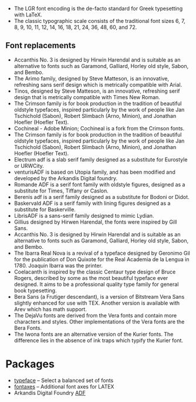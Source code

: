- The LGR font encoding is the de-facto standard for Greek typesetting with LaTeX.
- The classic typographic scale consists of the traditional font sizes 6, 7, 8, 9, 10,
11, 12, 14, 16, 18, 21, 24, 36, 48, 60, and 72. 


## Font replacements

- Accanthis No. 3 is designed by Hirwin Harendal and is suitable as an alternative to fonts such as Garamond, Galliard, Horley old style, Sabon, and Bembo.
- The Arimo family, designed by Steve Matteson, is an innovative, refreshing sans serif design which is metrically compatible with Arial.
- Tinos, designed by Steve Matteson, is an innovative, refreshing serif design that is metrically compatible with Times New Roman.
- The Crimson family is for book production in the tradition of beautiful oldstyle typefaces, inspired particularly by the work of people like Jan Tschichold (Sabon), Robert Slimbach (Arno, Minion), and Jonathan Hoefler (Hoefler Text).
- Cochineal - Adobe Minion; Cochineal is a fork from the Crimson fonts.
- The Crimson family is for book production in the tradition of beautiful oldstyle typefaces, inspired particularly by the work of people like Jan Tschichold (Sabon), Robert Slimbach (Arno, Minion), and Jonathan Hoefler (Hoefler Text).
- Electrum adf is a slab serif family designed as a substitute for Eurostyle or URWCity.
- venturisADF is based on Utopia family, and has been modified and developed by the Arkandis Digital foundry.
- Romande ADF is a serif font family with oldstyle figures, designed as a substitute for Times, Tiffany or Caslon. 
- Berenis adf is a serif family designed as a substitute for Bodoni or Didot.
- Baskervald ADF is a serif family with lining figures designed as a substitute for Baskerville.
- LibrisADF is a sans-serif family designed to mimic Lydian.
- Gillius designed by Hirwen Harendal, the fonts were inspired by Gill Sans.
- Accanthis No. 3 is designed by Hirwin Harendal and is suitable as an alternative to fonts such as Garamond, Galliard, Horley old style, Sabon, and Bembo.
- The Ibarra Real Nova is a revival of a typeface designed by Geronimo Gil for the publication of Don Quixote for the Real Academia de la Lengua in 1780. Joaquin Ibarra was the printer.
- Coelacanth is inspired by the classic Centaur type design of Bruce Rogers, described by some as the most beautiful typeface ever designed. It aims to be a professional quality type family for general book typesetting.
- Bera Sans (a Frutiger descendant), is a version of Bitstream Vera Sans slightly enhanced for use with TEX. Another version is available with Arev which has math support.
- The DejaVu fonts are derived from the Vera fonts and contain more characters and styles. Other implementations of the Vera fonts are the Bera Fonts.
- The Iwona fonts are an alternative version of the Kurier fonts.
The difference lies in the absence of ink traps which typify the Kurier font.




# Packages

- [typeface](https://ctan.org/pkg/typeface) – Select a balanced set of fonts
- [fontaxes](https://ctan.org/pkg/fontaxes) – Additional font axes for LATEX
- Arkandis Digital Foundry [ADF](http://arkandis.tuxfamily.org/adffonts.html)
